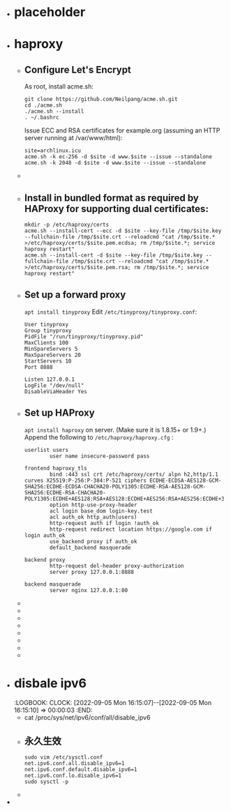 - # placeholder
- # haproxy
	- ## Configure Let's Encrypt
	  As root, install acme.sh:
	  ```
	  git clone https://github.com/Neilpang/acme.sh.git
	  cd ./acme.sh
	  ./acme.sh --install
	  . ~/.bashrc
	  ```
	  Issue ECC and RSA certificates for example.org (assuming an HTTP server running at /var/www/html):
	  ```
	  site=archlinux.icu
	  acme.sh -k ec-256 -d $site -d www.$site --issue --standalone
	  acme.sh -k 2048 -d $site -d www.$site --issue --standalone
	  ```
	-
	- ## Install in bundled format as required by HAProxy for supporting dual certificates:
	  ```
	  mkdir -p /etc/haproxy/certs
	  acme.sh --install-cert --ecc -d $site --key-file /tmp/$site.key --fullchain-file /tmp/$site.crt --reloadcmd "cat /tmp/$site.* >/etc/haproxy/certs/$site.pem.ecdsa; rm /tmp/$site.*; service haproxy restart"
	  acme.sh --install-cert -d $site --key-file /tmp/$site.key --fullchain-file /tmp/$site.crt --reloadcmd "cat /tmp/$site.* >/etc/haproxy/certs/$site.pem.rsa; rm /tmp/$site.*; service haproxy restart"
	  ```
	- ## Set up a forward proxy
	  `apt install tinyproxy`
	  Edit `/etc/tinyproxy/tinyproxy.conf`:
	  ```
	  User tinyproxy
	  Group tinyproxy
	  PidFile "/run/tinyproxy/tinyproxy.pid"
	  MaxClients 100
	  MinSpareServers 5
	  MaxSpareServers 20
	  StartServers 10
	  Port 8888
	  
	  Listen 127.0.0.1
	  LogFile "/dev/null"
	  DisableViaHeader Yes
	  ```
	- ## Set up HAProxy
	  `apt install haproxy`  on server. (Make sure it is 1.8.15+ or 1.9+.)
	  Append the following to  `/etc/haproxy/haproxy.cfg` :
	  ```
	  userlist users
	          user name insecure-password pass
	  
	  frontend haproxy_tls
	          bind :443 ssl crt /etc/haproxy/certs/ alpn h2,http/1.1 curves X25519:P-256:P-384:P-521 ciphers ECDHE-ECDSA-AES128-GCM-SHA256:ECDHE-ECDSA-CHACHA20-POLY1305:ECDHE-RSA-AES128-GCM-SHA256:ECDHE-RSA-CHACHA20-POLY1305:ECDHE+AES128:RSA+AES128:ECDHE+AES256:RSA+AES256:ECDHE+3DES:RSA+3DES
	          option http-use-proxy-header
	          acl login base_dom login-key.test
	          acl auth_ok http_auth(users)
	          http-request auth if login !auth_ok
	          http-request redirect location https://google.com if login auth_ok
	          use_backend proxy if auth_ok
	          default_backend masquerade
	  
	  backend proxy
	          http-request del-header proxy-authorization
	          server proxy 127.0.0.1:8888
	  
	  backend masquerade
	          server nginx 127.0.0.1:80
	  ```
	-
	-
	-
	-
	-
	-
	-
	-
- # disbale ipv6
  :LOGBOOK:
  CLOCK: [2022-09-05 Mon 16:15:07]--[2022-09-05 Mon 16:15:10] =>  00:00:03
  :END:
	- cat /proc/sys/net/ipv6/conf/all/disable_ipv6
	- ## 永久生效
	  ```
	  sudo vim /etc/sysctl.conf
	  net.ipv6.conf.all.disable_ipv6=1
	  net.ipv6.conf.default.disable_ipv6=1
	  net.ipv6.conf.lo.disable_ipv6=1
	  sudo sysctl -p
	  ```
	-
-